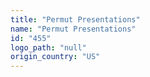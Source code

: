 ```yaml
---
title: "Permut Presentations"
name: "Permut Presentations"
id: "455"
logo_path: "null"
origin_country: "US"
---
```

